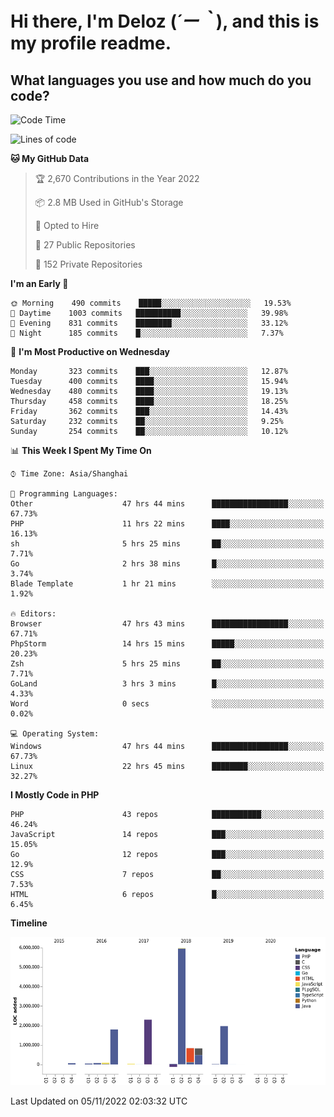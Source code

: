 # **Hi there, I'm Deloz (*´ー｀*), and this is my profile readme.**
<!--  [![Profile views](https://gpvc.arturio.dev/dank-del)](https://github.com/dank-del) -->
## **What languages you use and how much do you code?**

<!--START_SECTION:waka-->
![Code Time](http://img.shields.io/badge/Code%20Time-233%20hrs%208%20mins-blue)

![Lines of code](https://img.shields.io/badge/From%20Hello%20World%20I%27ve%20Written-14%20Million%20lines%20of%20code-blue)

**🐱 My GitHub Data** 

> 🏆 2,670 Contributions in the Year 2022
 > 
> 📦 2.8 MB Used in GitHub's Storage 
 > 
> 💼 Opted to Hire
 > 
> 📜 27 Public Repositories 
 > 
> 🔑 152 Private Repositories  
 > 
**I'm an Early 🐤** 

```text
🌞 Morning    490 commits    █████░░░░░░░░░░░░░░░░░░░░   19.53% 
🌆 Daytime    1003 commits   ██████████░░░░░░░░░░░░░░░   39.98% 
🌃 Evening    831 commits    ████████░░░░░░░░░░░░░░░░░   33.12% 
🌙 Night      185 commits    █░░░░░░░░░░░░░░░░░░░░░░░░   7.37%

```
📅 **I'm Most Productive on Wednesday** 

```text
Monday       323 commits    ███░░░░░░░░░░░░░░░░░░░░░░   12.87% 
Tuesday      400 commits    ████░░░░░░░░░░░░░░░░░░░░░   15.94% 
Wednesday    480 commits    ████░░░░░░░░░░░░░░░░░░░░░   19.13% 
Thursday     458 commits    ████░░░░░░░░░░░░░░░░░░░░░   18.25% 
Friday       362 commits    ███░░░░░░░░░░░░░░░░░░░░░░   14.43% 
Saturday     232 commits    ██░░░░░░░░░░░░░░░░░░░░░░░   9.25% 
Sunday       254 commits    ██░░░░░░░░░░░░░░░░░░░░░░░   10.12%

```


📊 **This Week I Spent My Time On** 

```text
⌚︎ Time Zone: Asia/Shanghai

💬 Programming Languages: 
Other                    47 hrs 44 mins      █████████████████░░░░░░░░   67.73% 
PHP                      11 hrs 22 mins      ████░░░░░░░░░░░░░░░░░░░░░   16.13% 
sh                       5 hrs 25 mins       ██░░░░░░░░░░░░░░░░░░░░░░░   7.71% 
Go                       2 hrs 38 mins       █░░░░░░░░░░░░░░░░░░░░░░░░   3.74% 
Blade Template           1 hr 21 mins        ░░░░░░░░░░░░░░░░░░░░░░░░░   1.92%

🔥 Editors: 
Browser                  47 hrs 43 mins      █████████████████░░░░░░░░   67.71% 
PhpStorm                 14 hrs 15 mins      █████░░░░░░░░░░░░░░░░░░░░   20.23% 
Zsh                      5 hrs 25 mins       ██░░░░░░░░░░░░░░░░░░░░░░░   7.71% 
GoLand                   3 hrs 3 mins        █░░░░░░░░░░░░░░░░░░░░░░░░   4.33% 
Word                     0 secs              ░░░░░░░░░░░░░░░░░░░░░░░░░   0.02%

💻 Operating System: 
Windows                  47 hrs 44 mins      █████████████████░░░░░░░░   67.73% 
Linux                    22 hrs 45 mins      ████████░░░░░░░░░░░░░░░░░   32.27%

```

**I Mostly Code in PHP** 

```text
PHP                      43 repos            ███████████░░░░░░░░░░░░░░   46.24% 
JavaScript               14 repos            ███░░░░░░░░░░░░░░░░░░░░░░   15.05% 
Go                       12 repos            ███░░░░░░░░░░░░░░░░░░░░░░   12.9% 
CSS                      7 repos             ██░░░░░░░░░░░░░░░░░░░░░░░   7.53% 
HTML                     6 repos             █░░░░░░░░░░░░░░░░░░░░░░░░   6.45%

```


**Timeline**

![Chart not found](https://raw.githubusercontent.com/deloz/deloz/main/charts/bar_graph.png) 


 Last Updated on 05/11/2022 02:03:32 UTC
<!--END_SECTION:waka-->
